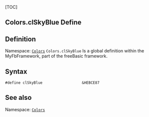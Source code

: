 [TOC]
## Colors.clSkyBlue Define

## Definition
Namespace: [`Colors`](Colors.md)
`Colors.clSkyBlue` Is a global definition within the MyFbFramework, part of the freeBasic framework.
## Syntax

```freeBasic
#define clSkyBlue                  &HEBCE87
```

## See also
Namespace: [`Colors`](Colors.md)
